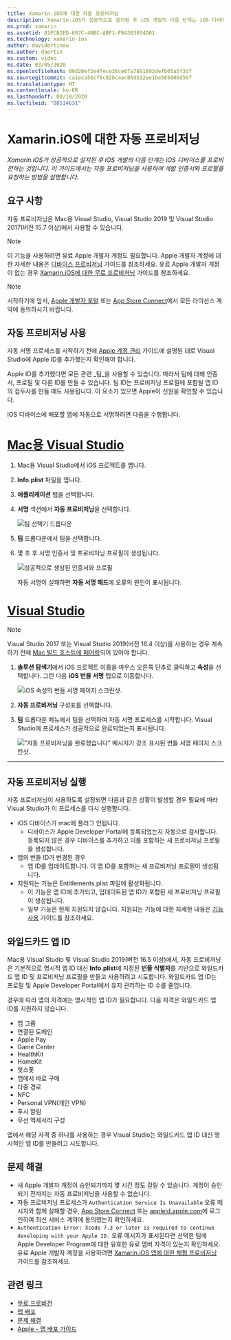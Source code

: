 ```yaml
---
title: Xamarin.iOS에 대한 자동 프로비저닝
description: Xamarin.iOS가 성공적으로 설치된 후 iOS 개발의 다음 단계는 iOS 디바이스를 프로비전하는 것입니다. 이 가이드에서는 자동 서명을 사용하여 개발 인증서와 프로필을 요청하는 방법을 설명합니다.
ms.prod: xamarin
ms.assetid: 81FCB2ED-687C-40BC-ABF1-FB4303034D01
ms.technology: xamarin-ios
author: davidortinau
ms.author: daortin
ms.custom: video
ms.date: 03/05/2020
ms.openlocfilehash: 09d20ef2e4fece36ce67a7891892defb05a5f3df
ms.sourcegitcommit: ca1eca5bcf6c82bc4ec05db12ee1be585006d59f
ms.translationtype: HT
ms.contentlocale: ko-KR
ms.lasthandoff: 08/18/2020
ms.locfileid: "88514631"
---
```

# <a name="automatic-provisioning-for-xamarinios"></a>Xamarin.iOS에 대한 자동 프로비저닝

_Xamarin.iOS가 성공적으로 설치된 후 iOS 개발의 다음 단계는 iOS 디바이스를 프로비전하는 것입니다. 이 가이드에서는 자동 프로비저닝을 사용하여 개발 인증서와 프로필을 요청하는 방법을 설명합니다._

## <a name="requirements"></a>요구 사항

자동 프로비저닝은 Mac용 Visual Studio, Visual Studio 2019 및 Visual Studio 2017(버전 15.7 이상)에서 사용할 수 있습니다. 

> [!NOTE]
> 이 기능을 사용하려면 유료 Apple 개발자 계정도 필요합니다. Apple 개발자 계정에 대한 자세한 내용은 [디바이스 프로비저닝](~/ios/get-started/installation/device-provisioning/index.md) 가이드를 참조하세요.
> 유료 Apple 개발자 계정이 없는 경우 [Xamarin.iOS에 대한 무료 프로비저닝](~/ios/get-started/installation/device-provisioning/free-provisioning.md) 가이드를 참조하세요.

> [!NOTE]
> 시작하기에 앞서, [Apple 개발자 포털](https://developer.apple.com/account/) 또는 [App Store Connect](https://appstoreconnect.apple.com/)에서 모든 라이선스 계약에 동의하시기 바랍니다.


## <a name="enable-automatic-provisioning"></a>자동 프로비저닝 사용

자동 서명 프로세스를 시작하기 전에 [Apple 계정 관리](~/cross-platform/macios/apple-account-management.md) 가이드에 설명된 대로 Visual Studio에 Apple ID를 추가했는지 확인해야 합니다. 

Apple ID를 추가했다면 모든 관련 _팀_을 사용할 수 있습니다. 따라서 팀에 대해 인증서, 프로필 및 다른 ID를 만들 수 있습니다. 팀 ID는 프로비저닝 프로필에 포함될 앱 ID의 접두사를 만들 때도 사용됩니다. 이 요소가 있으면 Apple이 신원을 확인할 수 있습니다.

IOS 디바이스에 배포할 앱에 자동으로 서명하려면 다음을 수행합니다.

# <a name="visual-studio-for-mac"></a>[Mac용 Visual Studio](#tab/macos)

1. Mac용 Visual Studio에서 iOS 프로젝트를 엽니다.

2. **Info.plist** 파일을 엽니다.

3. **애플리케이션** 탭을 선택합니다.

4. **서명** 섹션에서 **자동 프로비저닝**을 선택합니다.

    ![팀 선택기 드롭다운](automatic-provisioning-images/image2.png)

5. **팀** 드롭다운에서 팀을 선택합니다.

6. 몇 초 후 서명 인증서 및 프로비저닝 프로필이 생성됩니다.

    ![성공적으로 생성된 인증서와 프로필](automatic-provisioning-images/image5.png)

    자동 서명이 실패하면 **자동 서명 패드**에 오류의 원인이 표시됩니다.

# <a name="visual-studio"></a>[Visual Studio](#tab/windows)

> [!NOTE]
> Visual Studio 2017 또는 Visual Studio 2019(버전 16.4 이상)를 사용하는 경우 계속하기 전에 [Mac 빌드 호스트에 페어링](~/ios/get-started/installation/windows/connecting-to-mac/index.md)되어 있어야 합니다.

1. **솔루션 탐색기**에서 iOS 프로젝트 이름을 마우스 오른쪽 단추로 클릭하고 **속성**을 선택합니다. 그런 다음 **iOS 번들 서명** 탭으로 이동합니다.

    ![iOS 속성의 번들 서명 페이지 스크린샷.](automatic-provisioning-images/bundle-signing-win.png)

2. **자동 프로비저닝** 구성표를 선택합니다.

3. **팀** 드롭다운 메뉴에서 팀을 선택하여 자동 서명 프로세스를 시작합니다. Visual Studio에 프로세스가 성공적으로 완료되었는지 표시됩니다.

    ![“자동 프로비저닝을 완료했습니다” 메시지가 강조 표시된 번들 서명 페이지 스크린샷.](automatic-provisioning-images/signing-success-win.png)

-----

## <a name="run-automatic-provisioning"></a>자동 프로비저닝 실행

자동 프로비저닝이 사용하도록 설정되면 다음과 같은 상황이 발생할 경우 필요에 따라 Visual Studio가 이 프로세스를 다시 실행합니다.

- iOS 디바이스가 mac에 플러그 인됩니다.
  - 디바이스가 Apple Developer Portal에 등록되었는지 자동으로 검사합니다. 등록되지 않은 경우 디바이스를 추가하고 이를 포함하는 새 프로비저닝 프로필을 생성합니다.
- 앱의 번들 ID가 변경된 경우
  - 앱 ID를 업데이트합니다. 이 앱 ID를 포함하는 새 프로비저닝 프로필이 생성됩니다.
- 지원되는 기능은 Entitlements.plist 파일에 활성화됩니다.
  - 이 기능은 앱 ID에 추가되고, 업데이트된 앱 ID가 포함된 새 프로비저닝 프로필이 생성됩니다.
  - 일부 기능은 현재 지원되지 않습니다. 지원되는 기능에 대한 자세한 내용은 [기능 사용](~/ios/deploy-test/provisioning/capabilities/index.md) 가이드를 참조하세요.

## <a name="wildcard-app-ids"></a>와일드카드 앱 ID

Mac용 Visual Studio 및 Visual Studio 2019(버전 16.5 이상)에서, 자동 프로비저닝은 기본적으로 명시적 앱 ID 대신 **Info.plist**에 지정된 **번들 식별자**를 기반으로 와일드카드 앱 ID 및 프로비저닝 프로필을 만들고 사용하려고 시도합니다. 와일드카드 앱 ID는 프로필 및 Apple Developer Portal에서 유지 관리하는 ID 수를 줄입니다.

경우에 따라 앱의 자격에는 명시적인 앱 ID가 필요합니다. 다음 자격은 와일드카드 앱 ID를 지원하지 않습니다.

- 앱 그룹
- 연결된 도메인
- Apple Pay
- Game Center
- HealthKit
- HomeKit
- 핫스폿
- 앱에서 바로 구매
- 다중 경로
- NFC
- Personal VPN(개인 VPN)
- 푸시 알림
- 무선 액세서리 구성

앱에서 해당 자격 중 하나를 사용하는 경우 Visual Studio는 와일드카드 앱 ID 대신 명시적인 앱 ID를 만들려고 시도합니다.

## <a name="troubleshoot"></a>문제 해결 

- 새 Apple 개발자 계정이 승인되기까지 몇 시간 정도 걸릴 수 있습니다. 계정이 승인되기 전까지는 자동 프로비저닝을 사용할 수 없습니다.
- 자동 프로비저닝 프로세스가 `Authentication Service Is Unavailable` 오류 메시지와 함께 실패할 경우, [App Store Connect](https://appstoreconnect.apple.com/) 또는 [appleid.apple.com](https://appleid.apple.com)에 로그인하여 최신 서비스 계약에 동의했는지 확인하세요.
- `Authentication Error: Xcode 7.3 or later is required to continue developing with your Apple ID.` 오류 메시지가 표시된다면 선택한 팀에 Apple Developer Program에 대한 유효한 유료 멤버 자격이 있는지 확인하세요. 유료 Apple 개발자 계정을 사용하려면 [Xamarin.iOS 앱에 대한 체험 프로비저닝](~/ios/get-started/installation/device-provisioning/free-provisioning.md) 가이드를 참조하세요.

## <a name="related-links"></a>관련 링크

- [무료 프로비전](~/ios/get-started/installation/device-provisioning/free-provisioning.md)
- [앱 배포](~/ios/deploy-test/app-distribution/index.md)
- [문제 해결](~/ios/deploy-test/troubleshooting.md)
- [Apple - 앱 배포 가이드](https://developer.apple.com/library/ios/documentation/IDEs/Conceptual/AppDistributionGuide/Introduction/Introduction.html)
